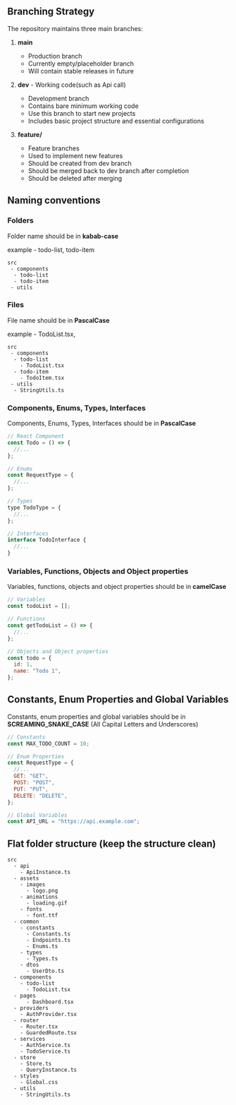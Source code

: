 ## Branching Strategy

The repository maintains three main branches:

1. **main**

   - Production branch
   - Currently empty/placeholder branch
   - Will contain stable releases in future

2. **dev** - Working code(such as Api call)

   - Development branch
   - Contains bare minimum working code
   - Use this branch to start new projects
   - Includes basic project structure and essential configurations

3. **feature/**
   - Feature branches
   - Used to implement new features
   - Should be created from dev branch
   - Should be merged back to dev branch after completion
   - Should be deleted after merging

## Naming conventions

### Folders

Folder name should be in **kabab-case**

example - todo-list, todo-item

```
src
 - components
  - todo-list
  - todo-item
 - utils
```

### Files

File name should be in **PascalCase**

example - TodoList.tsx,

```
src
 - components
  - todo-list
    - TodoList.tsx
  - todo-item
    - TodoItem.tsx
 - utils
  - StringUtils.ts
```

### Components, Enums, Types, Interfaces

Components, Enums, Types, Interfaces should be in **PascalCase**

```js
// React Component
const Todo = () => {
  //...
};

// Enums
const RequestType = {
  //...
};

// Types
type TodoType = {
  //...
};

// Interfaces
interface TodoInterface {
  //...
}
```

### Variables, Functions, Objects and Object properties

Variables, functions, objects and object properties should be in **camelCase**

```js
// Variables
const todoList = [];

// Functions
const getTodoList = () => {
  //...
};

// Objects and Object properties
const todo = {
  id: 1,
  name: "Todo 1",
};
```

## Constants, Enum Properties and Global Variables

Constants, enum properties and global variables should be in **SCREAMING_SNAKE_CASE** (All Capital Letters and Underscores)

```js
// Constants
const MAX_TODO_COUNT = 10;

// Enum Properties
const RequestType = {
  //...
  GET: "GET",
  POST: "POST",
  PUT: "PUT",
  DELETE: "DELETE",
};

// Global Variables
const API_URL = "https://api.example.com";
```

## Flat folder structure (keep the structure clean)

```
src
  - api
    - ApiInstance.ts
  - assets
    - images
      - logo.png
    - animations
      - loading.gif
    - fonts
      - font.ttf
  - common
    - constants
      - Constants.ts
      - Endpoints.ts
      - Enums.ts
    - types
      - Types.ts
    - dtos
      - UserDto.ts
  - components
    - todo-list
      - TodoList.tsx
  - pages
      - Dashboard.tsx
  - providers
    - AuthProvider.tsx
  - router
    - Router.tsx
    - GuardedRoute.tsx
  - services
    - AuthService.ts
    - TodoService.ts
  - store
    - Store.ts
    - QueryInstance.ts
  - styles
    - Global.css
  - utils
    - StringUtils.ts
```
